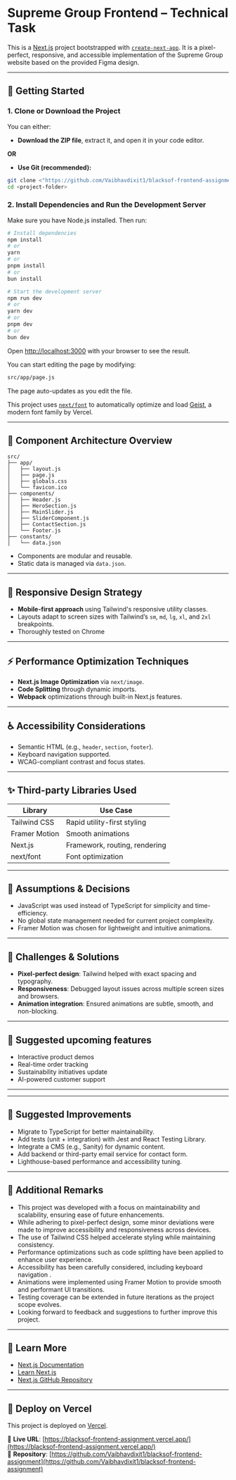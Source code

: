 
# Supreme Group Frontend – Technical Task

This is a [Next.js](https://nextjs.org) project bootstrapped with [`create-next-app`](https://github.com/vercel/next.js/tree/canary/packages/create-next-app). It is a pixel-perfect, responsive, and accessible implementation of the Supreme Group website based on the provided Figma design.

---

## 🚀 Getting Started

### 1. Clone or Download the Project

You can either:

- **Download the ZIP file**, extract it, and open it in your code editor.

**OR**

- **Use Git (recommended):**

```bash
git clone <"https://github.com/Vaibhavdixit1/blacksof-frontend-assignment">
cd <project-folder>
```

### 2. Install Dependencies and Run the Development Server

Make sure you have Node.js installed. Then run:

```bash
# Install dependencies
npm install
# or
yarn
# or
pnpm install
# or
bun install

# Start the development server
npm run dev
# or
yarn dev
# or
pnpm dev
# or
bun dev
```

Open [http://localhost:3000](http://localhost:3000) with your browser to see the result.

You can start editing the page by modifying:

```bash
src/app/page.js
```

The page auto-updates as you edit the file.

This project uses [`next/font`](https://nextjs.org/docs/app/building-your-application/optimizing/fonts) to automatically optimize and load [Geist](https://vercel.com/font), a modern font family by Vercel.

---

## 📁 Component Architecture Overview

```
src/
├── app/
│   ├── layout.js
│   ├── page.js
│   ├── globals.css
│   └── favicon.ico
├── components/
│   ├── Header.js
│   ├── HeroSection.js
│   ├── MainSlider.js
│   ├── SliderComponent.js
│   ├── ContactSection.js
│   └── Footer.js
├── constants/
│   └── data.json
```

* Components are modular and reusable.
* Static data is managed via `data.json`.

---

## 📱 Responsive Design Strategy

* **Mobile-first approach** using Tailwind's responsive utility classes.
* Layouts adapt to screen sizes with Tailwind’s `sm`, `md`, `lg`, `xl`, and `2xl` breakpoints.
* Thoroughly tested on Chrome

---

## ⚡ Performance Optimization Techniques

* **Next.js Image Optimization** via `next/image`.
* **Code Splitting** through dynamic imports.
* **Webpack** optimizations through built-in Next.js features.

---

## ♿ Accessibility Considerations

* Semantic HTML (e.g., `header`, `section`, `footer`).
* Keyboard navigation supported.
* WCAG-compliant contrast and focus states.

---

## ✨ Third-party Libraries Used

| Library       | Use Case                      |
| ------------- | ----------------------------- |
| Tailwind CSS  | Rapid utility-first styling   |
| Framer Motion | Smooth animations             |
| Next.js       | Framework, routing, rendering |
| next/font     | Font optimization             |

---

## 🧠 Assumptions & Decisions

* JavaScript was used instead of TypeScript for simplicity and time-efficiency.
* No global state management needed for current project complexity.
* Framer Motion was chosen for lightweight and intuitive animations.

---

## 🧩 Challenges & Solutions

* **Pixel-perfect design**: Tailwind helped with exact spacing and typography.
* **Responsiveness**: Debugged layout issues across multiple screen sizes and browsers.
* **Animation integration**: Ensured animations are subtle, smooth, and non-blocking.

---

## 🌱  Suggested upcoming features 

* Interactive product demos
* Real-time order tracking
* Sustainability initiatives update
* AI-powered customer support

---

---

## 🌱 Suggested Improvements 

* Migrate to TypeScript for better maintainability.
* Add tests (unit + integration) with Jest and React Testing Library.
* Integrate a CMS (e.g., Sanity) for dynamic content.
* Add backend or third-party email service for contact form.
* Lighthouse-based performance and accessibility tuning.

---

## 📝 Additional Remarks

- This project was developed with a focus on maintainability and scalability, ensuring ease of future enhancements.
- While adhering to pixel-perfect design, some minor deviations were made to improve accessibility and responsiveness across devices.
- The use of Tailwind CSS helped accelerate styling while maintaining consistency.
- Performance optimizations such as code splitting have been applied to enhance user experience.
- Accessibility has been carefully considered, including keyboard navigation .
- Animations were implemented using Framer Motion to provide smooth and performant UI transitions.
- Testing coverage can be extended in future iterations as the project scope evolves.
- Looking forward to feedback and suggestions to further improve this project.


---

## 🔗 Learn More

* [Next.js Documentation](https://nextjs.org/docs)
* [Learn Next.js](https://nextjs.org/learn)
* [Next.js GitHub Repository](https://github.com/vercel/next.js)

---

## 🚀 Deploy on Vercel

This project is deployed on [Vercel](https://vercel.com/).

🔗 **Live URL**: [https://blacksof-frontend-assignment.vercel.app/](https://blacksof-frontend-assignment.vercel.app/)  
📂 **Repository**: [https://github.com/Vaibhavdixit1/blacksof-frontend-assignment](https://github.com/Vaibhavdixit1/blacksof-frontend-assignment)